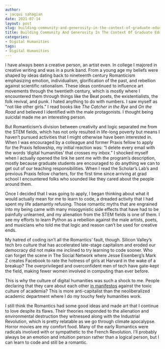 ```yaml
---
author: 
- jacqui sahagian
date: 2021-07-14
layout: post
slug: building-community-and-generosity-in-the-context-of-graduate-education
title: Building Community And Generosity In The Context Of Graduate Education
categories:
- Digital Humanities
tags:
- Digital Humanities
---
```


I have always been a creative person, an artist even. In college I majored in creative writing and was in a punk band. From a young age my beliefs were shaped by ideas dating back to nineteenth century Romanticism emphasizing emotion, individualism, glorification of the past, and rebellion against scientific rationalism. These ideas continued to influence art movements through the twentieth century, which is mostly where I encountered them through things like the Beat poets, the existentialists, the folk revival, and punk. I hated anything to do with numbers. I saw myself as “not like other girls.” I read books like *The Catcher in the Rye* and *On the Road* and believed I identified with the male protagonists. I thought being suicidal made me an interesting person. 

But Romanticism’s division between creativity and logic separated me from the STEM fields, which has not only resulted in life-long poverty but means I haven’t pursued activities that I might otherwise have been interested in. When I was encouraged by a colleague and former Praxis fellow to apply for the Praxis fellowship, my initial reaction was: “I delete every email with the words ‘digital humanities’ that crosses my inbox.” I shocked myself when I actually opened the link he sent me with the program’s description, mostly because graduate students are encouraged to do anything we can to get out of our teaching responsibilities. When I read the Scholar’s Lab’s and previous Praxis fellow charters, for the first time since arriving at grad school I encountered folks who sounded like they cared about the people around them. 

Once I decided that I was going to apply, I began thinking about what it would actually mean for me to learn to code, a dreaded activity that I had spent my life adamantly refusing. Those romantic myths that are engrained into my being came with many misogynistic side effects that have had to be painfully unlearned, and my alienation from the STEM fields is one of them. I see my efforts to learn Python as a rebellion against the male artists, poets, and musicians who told me that logic and reason can’t be used for creative ends. 

My hatred of coding isn’t all the Romantics’ fault, though. Silicon Valley’s tech bro culture that has accelerated late-stage capitalism and eroded our democracy did not make me inclined to try learning to code sooner. Who can forget the scene in The Social Network where Jesse Eisenberg’s Mark Z creates Facebook to rate the hotness of girls at Harvard in the wake of a breakup? The overprivileged and overconfident men of tech have gate-kept the field, making fewer women involved in computing than ever before. 

This is why the culture of digital humanities was such a shock to me. People declaring that they care about each other [in manifestos](https://www.humanitiesblast.com/manifesto/Manifesto_V2.pdf) against the toxic culture of academia? This is more anti-capitalist than the neoliberalized academic department where I do my touchy feely humanities work. 

I still think the Romantics had some good ideas and made art that I continue to love despite its flaws. Their theories responded to the alienation and environmental destruction they witnessed along with the Industrial Revolution, which is pretty relatable as we go through climate apocalypse. Horror movies are my comfort food. Many of the early Romantics were radicals involved with or sympathetic to the French Revolution. I’ll probably always be an emotion and intuition person rather than a logical person, but I can learn to code and still be a romantic. 
